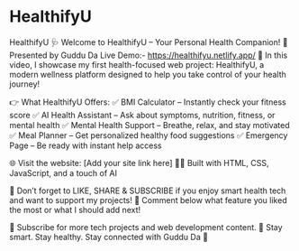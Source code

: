# HealthifyU
HealthifyU
🩺 Welcome to HealthifyU – Your Personal Health Companion!
🎥 Presented by Guddu Da
Live Demo:-   https://healthifyu.netlify.app/
🚀 In this video, I showcase my first health-focused web project: HealthifyU, a modern wellness platform designed to help you take control of your health journey!

👉 What HealthifyU Offers:
✅ BMI Calculator – Instantly check your fitness score
✅ AI Health Assistant – Ask about symptoms, nutrition, fitness, or mental health
✅ Mental Health Support – Breathe, relax, and stay motivated
✅ Meal Planner – Get personalized healthy food suggestions
✅ Emergency Page – Be ready with instant help access

🌐 Visit the website: [Add your site link here]
👨‍💻 Built with HTML, CSS, JavaScript, and a touch of AI

📌 Don’t forget to LIKE, SHARE & SUBSCRIBE if you enjoy smart health tech and want to support my projects!
📣 Comment below what feature you liked the most or what I should add next!

🔔 Subscribe for more tech projects and web development content.
🧠 Stay smart. Stay healthy. Stay connected with Guddu Da 💚
